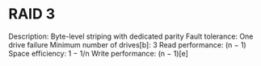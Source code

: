 # RAID 3

Description: Byte-level striping with dedicated parity
Fault tolerance: One drive failure
Minimum number of drives[b]: 3
Read performance: (n − 1)
Space efficiency: 1 − 1/n
Write performance: (n − 1)[e]